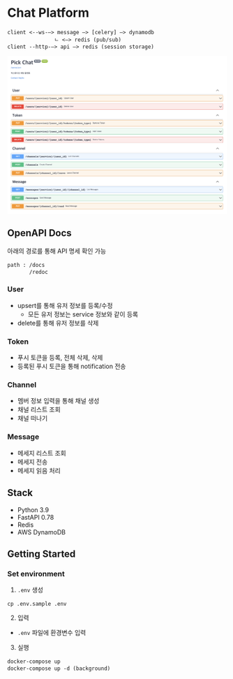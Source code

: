 # Chat Platform
```
client <--ws-—> message —> [celery] —> dynamodb
               ㄴ <—> redis (pub/sub)
client --http-—> api —> redis (session storage)
```
![openapi.png](openapi.png)

## OpenAPI Docs
아래의 경로를 통해 API 명세 확인 가능
```
path : /docs
       /redoc
```


### User
* upsert를 통해 유저 정보를 등록/수정
  * 모든 유저 정보는 service 정보와 같이 등록
* delete를 통해 유저 정보를 삭제

### Token
* 푸시 토큰을 등록, 전체 삭제, 삭제
* 등록된 푸시 토큰을 통해 notification 전송

### Channel
* 멤버 정보 입력을 통해 채널 생성
* 채널 리스트 조회
* 채널 떠나기

### Message
* 메세지 리스트 조회
* 메세지 전송
* 메세지 읽음 처리


## Stack
* Python 3.9
* FastAPI 0.78
* Redis
* AWS DynamoDB


## Getting Started

### Set environment
1. `.env` 생성
```
cp .env.sample .env 
```

2. 입력
* `.env` 파일에 환경변수 입력

3. 실행
```
docker-compose up
docker-compose up -d (background)
```
